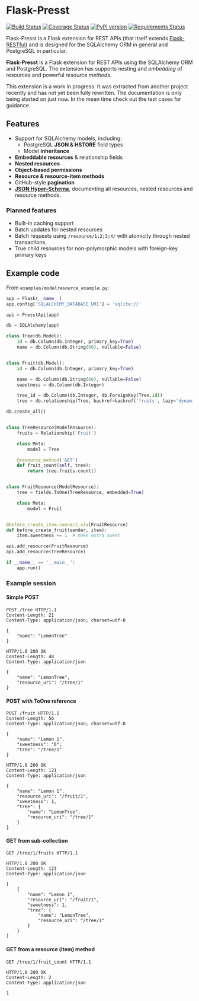 # Flask-Presst

[![Build Status](https://travis-ci.org/biosustain/flask-presst.png)](https://travis-ci.org/biosustain/flask-presst)
[![Coverage Status](https://coveralls.io/repos/biosustain/flask-presst/badge.png?branch=master)](https://coveralls.io/r/biosustain/flask-presst?branch=master)
[![PyPI version](https://badge.fury.io/py/Flask-Presst.png)](http://badge.fury.io/py/Flask-Presst)
[![Requirements Status](https://requires.io/github/biosustain/flask-presst/requirements.png?branch=master)](https://requires.io/github/biosustain/flask-presst/requirements/?branch=master)

Flask-Presst is a Flask extension for REST APIs (that itself extends
[Flask-RESTful](https://github.com/twilio/flask-restful)) and is designed for the SQLAlchemy ORM in general and
PostgreSQL in particular.

**Flask-Presst** is a Flask extension for REST APIs using the SQLAlchemy ORM and PostgreSQL. The extension has
supports nesting and *embedding* of resources and powerful *resource methods*.

This extension is a work in progress. It was extracted from another project recently and has not yet been fully rewritten.
The documentation is only being started on just now. In the mean time check out the test cases for guidance.

## Features

- Support for SQLAlchemy models, including:
    - PostgreSQL __JSON & HSTORE__ field types
    - Model __inheritance__
- __Embeddable resources__ & relationship fields
- __Nested resources__
- __Object-based permissions__
- __Resource & resource-item methods__
- GitHub-style __pagination__
- __[JSON Hyper-Schema](http://json-schema.org/latest/json-schema-hypermedia.html)__, documenting
  all resources, nested resources and resource methods.


### Planned features

- Built-in caching support
- Batch updates for nested resources
- Batch requests using `/resource/1;2;3;4/` with atomicity through nested transactions.
- True child resources for non-polymorphic models with foreign-key primary keys


## Example code

From `examples/modelresource_example.py`:

```python
app = Flask(__name__)
app.config['SQLALCHEMY_DATABASE_URI'] = 'sqlite://'

api = PresstApi(app)

db = SQLAlchemy(app)

class Tree(db.Model):
    id = db.Column(db.Integer, primary_key=True)
    name = db.Column(db.String(60), nullable=False)


class Fruit(db.Model):
    id = db.Column(db.Integer, primary_key=True)

    name = db.Column(db.String(60), nullable=False)
    sweetness = db.Column(db.Integer)

    tree_id = db.Column(db.Integer, db.ForeignKey(Tree.id))
    tree = db.relationship(Tree, backref=backref('fruits', lazy='dynamic'))

db.create_all()


class TreeResource(ModelResource):
    fruits = Relationship('Fruit')

    class Meta:
        model = Tree

    @resource_method('GET')
    def fruit_count(self, tree):
        return tree.fruits.count()


class FruitResource(ModelResource):
    tree = fields.ToOne(TreeResource, embedded=True)

    class Meta:
        model = Fruit


@before_create_item.connect_via(FruitResource)
def before_create_fruit(sender, item):
    item.sweetness += 1  # make extra sweet

api.add_resource(FruitResource)
api.add_resource(TreeResource)

if __name__ == '__main__':
    app.run()
```

### Example session

#### Simple POST
```http
POST /tree HTTP/1.1
Content-Length: 21
Content-Type: application/json; charset=utf-8

{
    "name": "LemonTree"
}
```
```http
HTTP/1.0 200 OK
Content-Length: 48
Content-Type: application/json

{
    "name": "LemonTree", 
    "resource_uri": "/tree/1"
}
```

#### POST with ToOne reference
```http
POST /fruit HTTP/1.1
Content-Length: 56
Content-Type: application/json; charset=utf-8

{
    "name": "Lemon 1", 
    "sweetness": "0", 
    "tree": "/tree/1"
}
```
```http
HTTP/1.0 200 OK
Content-Length: 121
Content-Type: application/json

{
    "name": "Lemon 1", 
    "resource_uri": "/fruit/1", 
    "sweetness": 1, 
    "tree": {
        "name": "LemonTree", 
        "resource_uri": "/tree/1"
    }
}

```

#### GET from sub-collection
```http
GET /tree/1/fruits HTTP/1.1
```
```http
HTTP/1.0 200 OK
Content-Length: 123
Content-Type: application/json

[
    {
        "name": "Lemon 1", 
        "resource_uri": "/fruit/1", 
        "sweetness": 1, 
        "tree": {
            "name": "LemonTree", 
            "resource_uri": "/tree/1"
        }
    }
]
```

#### GET from a resource (item) method
```http
GET /tree/1/fruit_count HTTP/1.1
```
```http
HTTP/1.0 200 OK
Content-Length: 2
Content-Type: application/json

1
```
